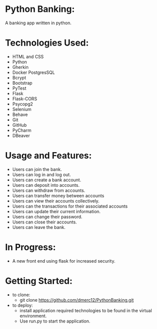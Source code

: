 # Python Banking:
A banking app written in python.

# Technologies Used:
- HTML and CSS
- Python
- Gherkin
- Docker PostgresSQL
- Bcrypt
- Bootstrap
- PyTest
- Flask
- Flask-CORS
- Psycopg2
- Selenium
- Behave
- Git
- GitHub
- PyCharm
- DBeaver

# Usage and Features:
- Users can join the bank.
- Users can log in and log out.
- Users can create a bank account.
- Users can deposit into accounts.
- Users can withdraw from accounts.
- Users can transfer money between accounts
- Users can view their accounts collectively.
- Users can the transactions for their associated accounts
- Users can update their current information.
- Users can change their password.
- Users can close their accounts.
- Users can leave the bank.

# In Progress:
- A new front end using flask for increased security.

# Getting Started:
- to clone: 
  - git clone https://github.com/dmerc12/PythonBanking.git
- to deploy:
  - install application required technologies to be found in the virtual environment.
  - Use run.py to start the application.

